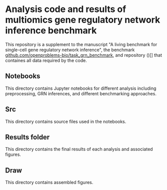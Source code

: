 # Analysis code and results of multiomics gene regulatory network inference benchmark 
This repository is a supplement to the manuscript "A living benchmark for single-cell gene regulatory network inference", the benchmark [github.com/openproblems-bio/task_grn_benchmark](https://github.com/openproblems-bio/task_grn_benchmark), and repository ()[] that containes all data required by the code.

## Notebooks
This directory contains Jupyter notebooks for different analysis including preprocessing, GRN inferences, and different benchmarking approaches. 
## Src 
This directory contains source files used in the notebooks.
## Results folder
This directory contains the final results of each analysis and associated figures.
## Draw
This directory contains assembled figures.
